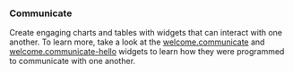 ### Communicate <a name=communicate></a>

Create engaging charts and tables with widgets that can interact with one another. To learn more, take a look at the [welcome.communicate](https://github.com/gitsense/devboard/tree/main/packages/welcome/widgets/communicate) and [welcome.communicate-hello](https://github.com/gitsense/devboard/tree/main/packages/welcome/widgets/communicate-hello) widgets to learn how they were programmed to communicate with one another.
